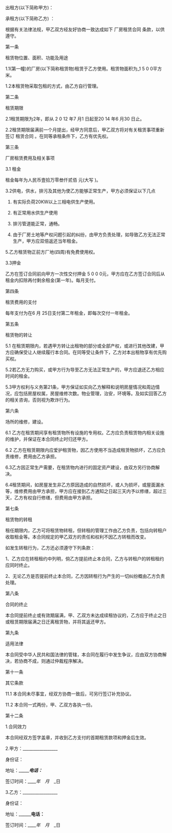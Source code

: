 
 


出租方(以下简称甲方)：


承租方(以下简称乙方) ：


根据有关法律法规，甲乙双方经友好协商一致达成如下
厂房租赁合同
条款，以供遵守。


第一条


租赁物位置、面积、功能及用途


1.1(第一幢)的厂房(以下简称租赁物)租赁于乙方使用。租赁物面积为_1 5 0 0平方米。


1.2本租赁物采取包租的方式，由乙方自行管理。


第二条


租赁期限


2.1租赁期限为2年，即从 2 0 12 年7 月1 日起至20 14 年6 月30 日止。


2.2租赁期限届满前一个月提出，经甲方同意后，甲乙双方将对有关租赁事项重新签订
租赁合同
。在同等承租条件下，乙方有优先权。


第三条


厂房租赁费用及相关事项


3.1 租金


租金每年为人民币壹拾万零叁仟贰佰 元(大写 )。


3.2供电，供水，排污及其他为使乙方能够正常生产，甲方必须保证以下几点


1. 有实际负荷20KW以上三相电供生产使用。


2. 有正常用水供生产使用


3. 排污管道能正常，通畅。


4. 由于厂房土地等产权问题引起的纠纷，由甲方负责处理，如导致乙方无法正常生产，甲方应双倍返还当年租金。


5.乙方租赁物正前方厂地(四周)有免费使用权。


3.3押金


乙方在签订合同前向甲方一次性交付押金 5 0 0 0元，甲方应在乙方签订合同后从租金内扣除再付剩余租金(第一年)。每月支付。


第四条


租赁费用的支付


每年支付为在6 月 25日支付第二年租金，即每次交付一年租金。


第五条


租赁物的转让


5.1 在租赁期限内，若遇甲方转让出租物的部分或全部产权，或进行其他改建，甲方应确保受让人继续履行本合同。在同等受让条件下，乙方对本出租物享有优先购买权。


5.2若乙方无力购买，或甲方行为导至乙方无法正常生产的，甲方应退还乙方相应时间的租金。


5.3甲方权利与义务第21条，甲方保证如实向乙方解释和说明房屋情况和周边情况，应包括房屋权属，房屋维修次数。物业管理，治安，环境等。及如实回答乙方的相关咨询，否则视为欺诈行为。


第六条


场所的维修，建设。


6.1 乙方在租赁期间享有租赁物所有设施的专用权。乙方应负责租赁物内相关设施的维护，并保证在本合同终止时归还甲方。


6.2 乙方在租赁期限内应爱护租赁物，因乙方使用不当造成租赁物损坏，乙方应负责维修，费用由乙方承担。


6.3乙方因正常生产需要，在租赁物内进行的固定资产建设，由双方另行协商解决。


6.4租赁期间，如房屋发生非乙方原因造成的自然损坏，或人为损坏，或屋面漏水等，维修费用由甲方承担，甲方应在接到乙方通知之日起三天内予以修缮，超过三天，乙方有权自行修缮，但费用由甲方承担。


第七条


租赁物的转租


租任期限内，乙方可将租赁物转租，但转租的管理工作由乙方负责，包括向转租户收取租金等。本合同规定的甲乙双方的责任和权利不因乙方转租而改变。


如发生转租行为，乙方还必须遵守下列条款：


1、乙方应在转租租约中列明，倘乙方提前终止本合同，乙方与转租户的转租租约应同时终止。


2、无论乙方是否提前终止本合同，乙方因转租行为产生的一切纠纷概由乙方负责处理。


第八条


合同的终止


本合同提前终止或有效期届满，甲、乙双方未达成续租协议的，乙方应于终止之日或租赁期限届满之日迁离租赁物，并将其返还甲方。


第九条


适用法律


本合同受中华人民共和国法律的管辖，本合同在履行中发生争议，应由双方协商解决，若协商不成，则通过仲裁程序解决。


第十一条


其它条款


11.1 本合同未尽事宜，经双方协商一致后，可另行签订补充协议。


11.2 本合同一式两份，甲、乙双方各执一份。


第十二条


1.合同效力


本合同经双方签字盖章，并收到乙方支付的首期租赁款项和押金后生效。


2.甲方：_________________


身份证：


地址：____________电话：_______


签订时间：_____年_　_月_　_日


3.乙方：_________________


身份证：


地址：____________电话：______


签订时间：_____年_　_月_　_日
 


 

 
 
 
 
 
  


  
 

  


  


  
 
 
 
 

